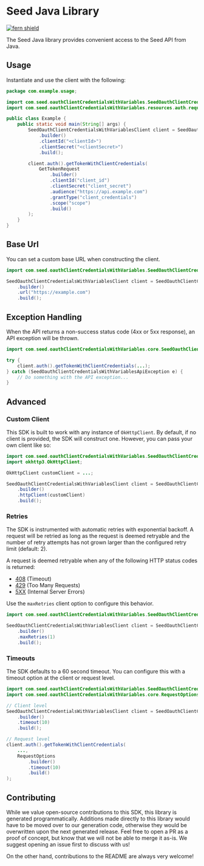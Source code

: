 # Seed Java Library

[![fern shield](https://img.shields.io/badge/%F0%9F%8C%BF-Built%20with%20Fern-brightgreen)](https://buildwithfern.com?utm_source=github&utm_medium=github&utm_campaign=readme&utm_source=Seed%2FJava)

The Seed Java library provides convenient access to the Seed API from Java.

## Usage

Instantiate and use the client with the following:

```java
package com.example.usage;

import com.seed.oauthClientCredentialsWithVariables.SeedOauthClientCredentialsWithVariablesClient;
import com.seed.oauthClientCredentialsWithVariables.resources.auth.requests.GetTokenRequest;

public class Example {
    public static void main(String[] args) {
        SeedOauthClientCredentialsWithVariablesClient client = SeedOauthClientCredentialsWithVariablesClient
            .builder()
            .clientId("<clientId>")
            .clientSecret("<clientSecret>")
            .build();

        client.auth().getTokenWithClientCredentials(
            GetTokenRequest
                .builder()
                .clientId("client_id")
                .clientSecret("client_secret")
                .audience("https://api.example.com")
                .grantType("client_credentials")
                .scope("scope")
                .build()
        );
    }
}
```

## Base Url

You can set a custom base URL when constructing the client.

```java
import com.seed.oauthClientCredentialsWithVariables.SeedOauthClientCredentialsWithVariablesClient;

SeedOauthClientCredentialsWithVariablesClient client = SeedOauthClientCredentialsWithVariablesClient
    .builder()
    .url("https://example.com")
    .build();
```

## Exception Handling

When the API returns a non-success status code (4xx or 5xx response), an API exception will be thrown.

```java
import com.seed.oauthClientCredentialsWithVariables.core.SeedOauthClientCredentialsWithVariablesApiException;

try {
    client.auth().getTokenWithClientCredentials(...);
} catch (SeedOauthClientCredentialsWithVariablesApiException e) {
    // Do something with the API exception...
}
```

## Advanced

### Custom Client

This SDK is built to work with any instance of `OkHttpClient`. By default, if no client is provided, the SDK will construct one. 
However, you can pass your own client like so:

```java
import com.seed.oauthClientCredentialsWithVariables.SeedOauthClientCredentialsWithVariablesClient;
import okhttp3.OkHttpClient;

OkHttpClient customClient = ...;

SeedOauthClientCredentialsWithVariablesClient client = SeedOauthClientCredentialsWithVariablesClient
    .builder()
    .httpClient(customClient)
    .build();
```

### Retries

The SDK is instrumented with automatic retries with exponential backoff. A request will be retried as long
as the request is deemed retryable and the number of retry attempts has not grown larger than the configured
retry limit (default: 2).

A request is deemed retryable when any of the following HTTP status codes is returned:

- [408](https://developer.mozilla.org/en-US/docs/Web/HTTP/Status/408) (Timeout)
- [429](https://developer.mozilla.org/en-US/docs/Web/HTTP/Status/429) (Too Many Requests)
- [5XX](https://developer.mozilla.org/en-US/docs/Web/HTTP/Status/500) (Internal Server Errors)

Use the `maxRetries` client option to configure this behavior.

```java
import com.seed.oauthClientCredentialsWithVariables.SeedOauthClientCredentialsWithVariablesClient;

SeedOauthClientCredentialsWithVariablesClient client = SeedOauthClientCredentialsWithVariablesClient
    .builder()
    .maxRetries(1)
    .build();
```

### Timeouts

The SDK defaults to a 60 second timeout. You can configure this with a timeout option at the client or request level.

```java
import com.seed.oauthClientCredentialsWithVariables.SeedOauthClientCredentialsWithVariablesClient;
import com.seed.oauthClientCredentialsWithVariables.core.RequestOptions;

// Client level
SeedOauthClientCredentialsWithVariablesClient client = SeedOauthClientCredentialsWithVariablesClient
    .builder()
    .timeout(10)
    .build();

// Request level
client.auth().getTokenWithClientCredentials(
    ...,
    RequestOptions
        .builder()
        .timeout(10)
        .build()
);
```

## Contributing

While we value open-source contributions to this SDK, this library is generated programmatically.
Additions made directly to this library would have to be moved over to our generation code,
otherwise they would be overwritten upon the next generated release. Feel free to open a PR as
a proof of concept, but know that we will not be able to merge it as-is. We suggest opening
an issue first to discuss with us!

On the other hand, contributions to the README are always very welcome!